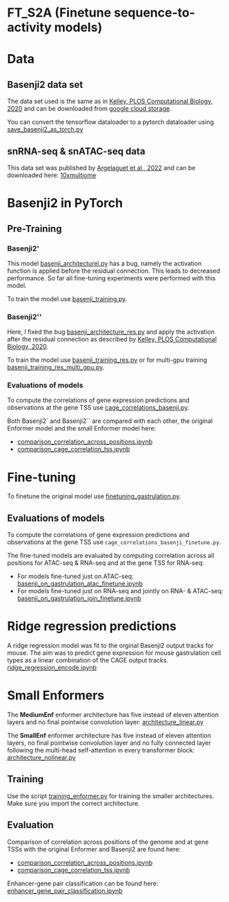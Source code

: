 # FT_S2A (Finetune sequence-to-activity models)


# Data 

## Basenji2 data set

The data set used is the same as in [Kelley, PLOS Computational Biology, 2020](https://journals.plos.org/ploscompbiol/article?id=10.1371/journal.pcbi.1008050) and can be downloaded from [google cloud storage](https://console.cloud.google.com/storage/browser/basenji_barnyard/data).

You can convert the tensorflow dataloader to a pytorch dataloader using [save_basenji2_as_torch.py](https://github.com/Katharina782/FT_S2A/tree/master/enformer/save_basenji2_as_torch.py)

## snRNA-seq & snATAC-seq data

This data set was published by [Argelaguet et al., 2022](https://www.biorxiv.org/content/10.1101/2022.06.15.496239v1.full) and can be downloaded here: [10xmultiome](https://github.com/rargelaguet/mouse_organogenesis_10x_multiome_publication)

# Basenji2 in PyTorch 

## Pre-Training

### Basenji2'

This model [basenji_architecturel.py](https://github.com/Katharina782/FT_S2A/tree/master/basenji2_torch/basenji_architecture.py) has a bug, namely the activation function is applied before the residual connection. This leads to decreased performance. So far all fine-tuning experiments were performed with this model. 

To train the model use [basenji_training.py](https://github.com/Katharina782/FT_S2A/blob/master/basenji2_torch/basenji_training.py).


### Basenji2''

Here, I fixed the bug [basenji_architecture_res.py](https://github.com/Katharina782/FT_S2A/tree/master/basenji2_torch/basenji_architecture_res.py`) and apply the activation after the residual connection as described by [Kelley, PLOS Computational Biology, 2020](https://journals.plos.org/ploscompbiol/article?id=10.1371/journal.pcbi.1008050). 

To train the model use [basenji_training_res.py](https://github.com/Katharina782/FT_S2A/tree/master/basenji2_torch//basenji_training_res.py) or for multi-gpu training [basenji_training_res_multi_gpu.py](https://github.com/Katharina782/FT_S2A/tree/master/basenji2_torch//basenji_training_res_multi_gpu).

### Evaluations of models

To compute the correlations of gene expression predictions and observations at the gene TSS use [cage_correlations_basenji.py](https://github.com/Katharina782/FT_S2A/tree/master/basenji2_torch/cage_correlations_basenji.py).

Both Basenji2` and Basenji2`` are compared with each other, the original Enformer model and the small Enformer model here: 

* [comparison_correlation_across_positions.ipynb](https://github.com/Katharina782/FT_S2A/blob/master/enformer/comparison_correlation_across_positions.ipynb)
* [comparison_cage_correlation_tss.ipynb](https://github.com/Katharina782/FT_S2A/blob/master/enformer/comparison_cage_correlation_tss.ipynb)

# Fine-tuning


To finetune the original model use [finetuning_gastrulation.py](https://github.com/Katharina782/FT_S2A/tree/master/basenji2_torch/finetuning_gastrulation.py).

## Evaluations of models

To compute the correlations of gene expression predictions and observations at the gene TSS use `cage_correlations_basenji_finetune.py`.

The fine-tuned models are evaluated by computing correlation across all positions for ATAC-seq & RNA-seq and at the gene TSS for RNA-seq:

* For models fine-tuned just on ATAC-seq: [basenji_on_gastrulation_atac_finetune.ipynb](https://github.com/Katharina782/FT_S2A/tree/master/basenji2_torch/basenji_on_gastrulation_atac_finetune.ipynb)
* For models fine-tuned just on RNA-seq and jointly on RNA- & ATAC-seq: [basenji_on_gastrulation_join_finetune.ipynb](https://github.com/Katharina782/FT_S2A/tree/master/basenji2_torch/basenji_on_gastrulation_join_finetune.ipynb)

# Ridge regression predictions

A ridge regression model was fit to the orginal Basenji2 output tracks for mouse. The aim was to predict gene expression for mouse gastrulation cell types as a linear combination of the CAGE output tracks. [ridge_regression_encode.ipynb](https://github.com/Katharina782/FT_S2A/tree/master/basenji2_torch/ridge_regression_encode.ipynb)



# Small Enformers

The **MediumEnf** enformer architecture has five instead of eleven attention layers and no final pointwise convolution layer: [architecture_linear.py](https://github.com/Katharina782/FT_S2A/blob/master/enformer/architecture_linear.py)

The **SmallEnf** enformer architecture has five instead of eleven attention layers, no final pointwise convolution layer and no fully connected layer following the multi-head self-attention in every transformer block: [architecture_nolinear.py](https://github.com/Katharina782/FT_S2A/blob/master/enformer/architecture_nolinear.py)

## Training

Use the script [training_enformer.py](https://github.com/Katharina782/FT_S2A/blob/master/enformer/training_enformer.py) for training the smaller architectures. Make sure you import the correct architecture.

## Evaluation

Comparison of correlation across positions of the genome and at gene TSSs with the original Enformer and Basenji2 are found here: 

* [comparison_correlation_across_positions.ipynb](https://github.com/Katharina782/FT_S2A/blob/master/enformer/comparison_correlation_across_positions.ipynb)
* [comparison_cage_correlation_tss.ipynb](https://github.com/Katharina782/FT_S2A/blob/master/enformer/comparison_cage_correlation_tss.ipynb)

Enhancer-gene pair classification can be found here: [enhancer_gene_pair_classification.ipynb](https://github.com/Katharina782/FT_S2A/blob/master/enformer/enhancer_gene_pair_classification.ipynb)

